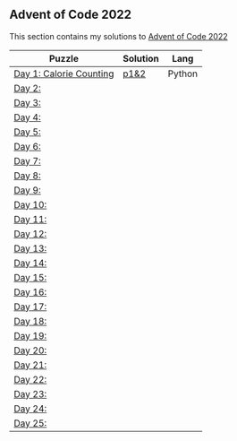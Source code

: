 ## Advent of Code 2022
This section contains my solutions to [Advent of Code 2022](https://adventofcode.com/2022)

| Puzzle | Solution | Lang |
|--|--|--|
| [Day 1: Calorie Counting](https://adventofcode.com/2022/day/1) | [p1&2](Day1/Day1.py) | Python |
| [Day 2:](https://adventofcode.com/2022/day/2) | | |
| [Day 3:](https://adventofcode.com/2022/day/3) | | |
| [Day 4:](https://adventofcode.com/2022/day/4) | | |
| [Day 5:](https://adventofcode.com/2022/day/5) | | |
| [Day 6:](https://adventofcode.com/2022/day/6) | | |
| [Day 7:](https://adventofcode.com/2022/day/7) | | |
| [Day 8:](https://adventofcode.com/2022/day/8) | | |
| [Day 9:](https://adventofcode.com/2022/day/9) | | |
| [Day 10:](https://adventofcode.com/2022/day/10) | | |
| [Day 11:](https://adventofcode.com/2022/day/11) | | |
| [Day 12:](https://adventofcode.com/2022/day/12) | | |
| [Day 13:](https://adventofcode.com/2022/day/13) | | |
| [Day 14:](https://adventofcode.com/2022/day/14) | | |
| [Day 15:](https://adventofcode.com/2022/day/15) | | |
| [Day 16:](https://adventofcode.com/2022/day/16) | | |
| [Day 17:](https://adventofcode.com/2022/day/17) | | |
| [Day 18:](https://adventofcode.com/2022/day/18) | | |
| [Day 19:](https://adventofcode.com/2022/day/19) | | |
| [Day 20:](https://adventofcode.com/2022/day/20) | | |
| [Day 21:](https://adventofcode.com/2022/day/21) | | |
| [Day 22:](https://adventofcode.com/2022/day/22) | | |
| [Day 23:](https://adventofcode.com/2022/day/23) | | |
| [Day 24:](https://adventofcode.com/2022/day/24) | | |
| [Day 25:](https://adventofcode.com/2022/day/25) | | |

